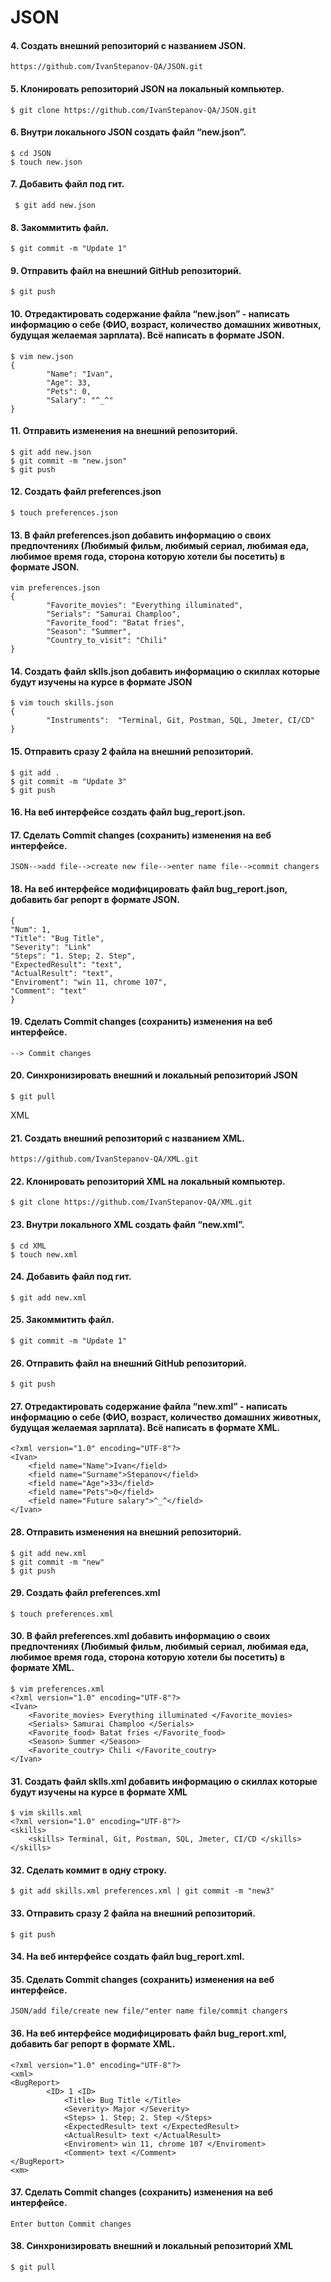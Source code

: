 # JSON
 #### 4. Создать внешний репозиторий c названием JSON.
	https://github.com/IvanStepanov-QA/JSON.git
 #### 5. Клонировать репозиторий JSON на локальный компьютер.
	$ git clone https://github.com/IvanStepanov-QA/JSON.git
 #### 6. Внутри локального JSON создать файл “new.json”.
	$ cd JSON
	$ touch new.json
 #### 7. Добавить файл под гит.
	 $ git add new.json
 #### 8. Закоммитить файл.
	$ git commit -m "Update 1" 
 #### 9. Отправить файл на внешний GitHub репозиторий.
	$ git push

 #### 10. Отредактировать содержание файла “new.json” - написать информацию о себе (ФИО, возраст, количество домашних животных, будущая желаемая зарплата). Всё написать в формате JSON.
	$ vim new.json
	{
       	 	"Name": "Ivan",
        	"Age": 33,
        	"Pets": 0,
       	 	"Salary": "^_^"
	}  
 #### 11. Отправить изменения на внешний репозиторий.
	$ git add new.json 
	$ git commit -m "new.json" 
	$ git push      
 #### 12. Создать файл preferences.json
	$ touch preferences.json
 #### 13. В файл preferences.json добавить информацию о своих предпочтениях (Любимый фильм, любимый сериал, любимая еда, любимое время года, сторона которую хотели бы посетить) в формате JSON.
	vim preferences.json  
    {
            "Favorite_movies": "Everything illuminated",
            "Serials": "Samurai Champloo",
            "Favorite_food": "Batat fries",
            "Season": "Summer",
            "Country_to_visit": "Chili"
    }
 #### 14. Создать файл sklls.json добавить информацию о скиллах которые будут изучены на курсе в формате JSON
 	$ vim touch skills.json
	{
        	"Instruments":  "Terminal, Git, Postman, SQL, Jmeter, CI/CD"
	}
 #### 15. Отправить сразу 2 файла на внешний репозиторий.
	$ git add .  
	$ git commit -m "Update 3"
	$ git push
 #### 16. На веб интерфейсе создать файл bug_report.json.
 #### 17. Сделать Commit changes (сохранить) изменения на веб интерфейсе.
	JSON-->add file-->create new file-->enter name file-->commit changers
 #### 18. На веб интерфейсе модифицировать файл bug_report.json, добавить баг репорт в формате JSON.
	{
	"Num": 1,
  	"Title": "Bug Title",
  	"Severity": "Link"
  	"Steps": "1. Step; 2. Step",
  	"ExpectedResult": "text",
  	"ActualResult": "text",
  	"Enviroment": "win 11, chrome 107",
  	"Comment": "text"
	}
 #### 19. Сделать Commit changes (сохранить) изменения на веб интерфейсе.
    --> Commit changes
 #### 20. Синхронизировать внешний и локальный репозиторий JSON
 	$ git pull   

XML
 #### 21. Создать внешний репозиторий c названием XML.
	https://github.com/IvanStepanov-QA/XML.git
 #### 22. Клонировать репозиторий XML на локальный компьютер.
	$ git clone https://github.com/IvanStepanov-QA/XML.git
 #### 23. Внутри локального XML создать файл “new.xml”.
 	$ cd XML
	$ touch new.xml
 #### 24. Добавить файл под гит.
 	$ git add new.xml
 #### 25. Закоммитить файл.
 	$ git commit -m "Update 1"
 #### 26. Отправить файл на внешний GitHub репозиторий.
	$ git push
 #### 27. Отредактировать содержание файла “new.xml” - написать информацию о себе (ФИО, возраст, количество домашних животных, будущая желаемая зарплата). Всё написать в формате XML.
    <?xml version="1.0" encoding="UTF-8"?>
    <Ivan>
        <field name="Name">Ivan</field>
        <field name="Surname">Stepanov</field>
        <field name="Age">33</field>
        <field name="Pets">0</field>
        <field name="Future salary">^_^</field>
    </Ivan>
 #### 28. Отправить изменения на внешний репозиторий.
	$ git add new.xml
	$ git commit -m "new"
	$ git push
 #### 29. Создать файл preferences.xml
	$ touch preferences.xml
 #### 30. В файл preferences.xml добавить информацию о своих предпочтениях (Любимый фильм, любимый сериал, любимая еда, любимое время года, сторона которую хотели бы посетить) в формате XML.
	$ vim preferences.xml 
	<?xml version="1.0" encoding="UTF-8"?>
	<Ivan>
        <Favorite_movies> Everything illuminated </Favorite_movies>
        <Serials> Samurai Champloo </Serials>
        <Favorite_food> Batat fries </Favorite_food>
        <Season> Summer </Season>
        <Favorite_coutry> Chili </Favorite_coutry>
	</Ivan>
 #### 31. Создать файл sklls.xml добавить информацию о скиллах которые будут изучены на курсе в формате XML
 	$ vim skills.xml
	<?xml version="1.0" encoding="UTF-8"?>
	<skills>
	    <skills> Terminal, Git, Postman, SQL, Jmeter, CI/CD </skills>
	</skills>                 
 #### 32. Сделать коммит в одну строку.
	$ git add skills.xml preferences.xml | git commit -m "new3" 
 #### 33. Отправить сразу 2 файла на внешний репозиторий.
 	$ git push   
 #### 34. На веб интерфейсе создать файл bug_report.xml.
 #### 35. Сделать Commit changes (сохранить) изменения на веб интерфейсе.
	JSON/add file/create new file/"enter name file/commit changers
 #### 36. На веб интерфейсе модифицировать файл bug_report.xml, добавить баг репорт в формате XML.
    <?xml version="1.0" encoding="UTF-8"?>
    <xml>
    <BugReport>
            <ID> 1 <ID>
                <Title> Bug Title </Title>
                <Severity> Major </Severity>
                <Steps> 1. Step; 2. Step </Steps>
                <ExpectedResult> text </ExpectedResult>
                <ActualResult> text </ActualResult>
                <Enviroment> win 11, chrome 107 </Enviroment>
                <Comment> text </Comment>
    </BugReport>
    <xm>     
 #### 37. Сделать Commit changes (сохранить) изменения на веб интерфейсе.
	Enter button Commit changes
 #### 38. Синхронизировать внешний и локальный репозиторий XML
 	$ git pull